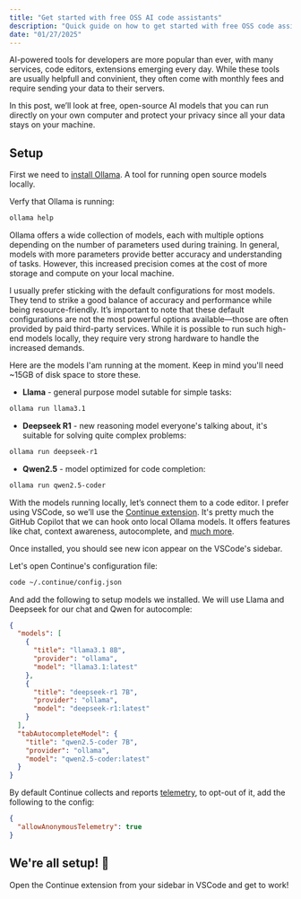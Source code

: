 ```yaml
---
title: "Get started with free OSS AI code assistants"
description: "Quick guide on how to get started with free OSS code assistants"
date: "01/27/2025"
---
```


AI-powered tools for developers are more popular than ever, with many services, code editors, extensions emerging every day. While these tools are usually helpfull and convinient, they often come with monthly fees and require sending your data to their servers.

In this post, we’ll look at free, open-source AI models that you can run directly on your own computer and protect your privacy since all your data stays on your machine.

## Setup

First we need to [install Ollama](https://ollama.com/download). A tool for running open source models locally.

Verfy that Ollama is running:

```sh
ollama help
```

Ollama offers a wide collection of models, each with multiple options depending on the number of parameters used during training. In general, models with more parameters provide better accuracy and understanding of tasks. However, this increased precision comes at the cost of more storage and compute on your local machine.

I usually prefer sticking with the default configurations for most models. They tend to strike a good balance of accuracy and performance while being resource-friendly. It’s important to note that these default configurations are not the most powerful options available—those are often provided by paid third-party services. While it is possible to run such high-end models locally, they require very strong hardware to handle the increased demands.

Here are the models I'am running at the moment. Keep in mind you'll need ~15GB of disk space to store these.

- **Llama** - general purpose model sutable for simple tasks:

```sh
ollama run llama3.1
```

- **Deepseek R1** - new reasoning model everyone's talking about, it's suitable for solving quite complex problems:

```sh
ollama run deepseek-r1
```

- **Qwen2.5** - model optimized for code completion:

```sh
ollama run qwen2.5-coder
```

With the models running locally, let’s connect them to a code editor. I prefer using VSCode, so we’ll use the [Continue extension](https://marketplace.visualstudio.com/items?itemName=Continue.continue). It's pretty much the GitHub Copilot that we can hook onto local Ollama models. It offers features like chat, context awareness, autocomplete, and [much more](https://docs.continue.dev/).

Once installed, you should see new icon appear on the VSCode's sidebar.

Let's open Continue's configuration file:

```sh
code ~/.continue/config.json
```

And add the following to setup models we installed. We will use Llama and Deepseek for our chat and Qwen for autocomple:

```json
{
  "models": [
    {
      "title": "llama3.1 8B",
      "provider": "ollama",
      "model": "llama3.1:latest"
    },
    {
      "title": "deepseek-r1 7B",
      "provider": "ollama",
      "model": "deepseek-r1:latest"
    }
  ],
  "tabAutocompleteModel": {
    "title": "qwen2.5-coder 7B",
    "provider": "ollama",
    "model": "qwen2.5-coder:latest"
  }
}
```

By default Continue collects and reports [telemetry](https://docs.continue.dev/telemetry), to opt-out of it, add the following to the config:

```json
{
  "allowAnonymousTelemetry": true
}
```

## We're all setup! 🚀

Open the Continue extension from your sidebar in VSCode and get to work!
